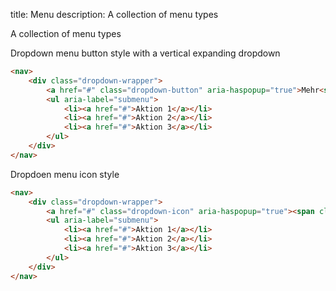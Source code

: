 title: Menu
description: A collection of menu types

A collection of menu types

Dropdown menu button style with a vertical expanding dropdown

```html height=300 width=200
<nav>
    <div class="dropdown-wrapper">
        <a href="#" class="dropdown-button" aria-haspopup="true">Mehr<span class="icon icon-caret-down" role="presentation"></span></a>
        <ul aria-label="submenu">
            <li><a href="#">Aktion 1</a></li>
            <li><a href="#">Aktion 2</a></li>
            <li><a href="#">Aktion 3</a></li>
        </ul>
    </div>
</nav>
```

Dropdoen menu icon style

```html height=300 width=200
<nav>
    <div class="dropdown-wrapper">
        <a href="#" class="dropdown-icon" aria-haspopup="true"><span class="icon icon-dots-vertical" role="presentation"></span></a>
        <ul aria-label="submenu">
            <li><a href="#">Aktion 1</a></li>
            <li><a href="#">Aktion 2</a></li>
            <li><a href="#">Aktion 3</a></li>
        </ul>
    </div>
</nav>
```
